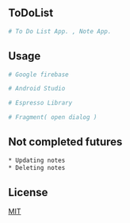 ## ToDoList

```bash
# To Do List App. , Note App.
```

## Usage

```bash
# Google firebase

# Android Studio

# Espresso Library

# Fragment( open dialog )

```

## Not completed futures

```bash
* Updating notes
* Deleting notes

```

## License
[MIT](https://choosealicense.com/licenses/mit/)
